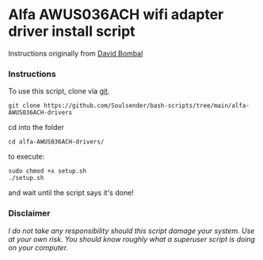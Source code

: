 # Alfa AWUS036ACH wifi adapter driver install script

 Instructions originally from [David Bombal](
 https://www.youtube.com/watch?v=hEXwOkyYNL0&t=303s)

 ### **Instructions**
 To use this script, clone via [git](https://www.tutorialspoint.com/how-to-install-git-on-linux).
```
git clone https://github.com/Soulsender/bash-scripts/tree/main/alfa-AWUS036ACH-drivers
```
cd into the folder

```
cd alfa-AWUS036ACH-drivers/
```
to execute:
```
sudo chmod +x setup.sh
./setup.sh
```
and wait until the script says it's done!

### **Disclaimer**

 *I do not take any responsibility should this script damage your system. Use at your own risk. You should know roughly what a superuser script is doing on your computer.*
